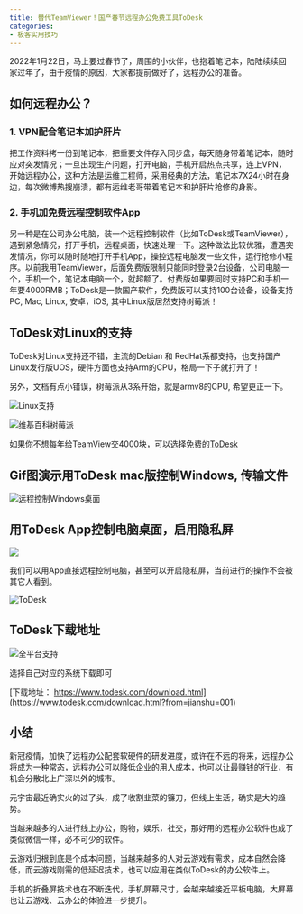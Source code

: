 ```yaml
---
title: 替代TeamViewer！国产春节远程办公免费工具ToDesk
categories:
- 极客实用技巧
---
```




2022年1月22日，马上要过春节了，周围的小伙伴，也抱着笔记本，陆陆续续回家过年了，由于疫情的原因，大家都提前做好了，远程办公的准备。

## 如何远程办公？


### 1. VPN配合笔记本加护肝片

把工作资料拷一份到笔记本，把重要文件存入同步盘，每天随身带着笔记本，随时应对突发情况；一旦出现生产问题，打开电脑，手机开启热点共享，连上VPN，开始远程办公，这种方法是运维工程师，采用经典的方法，笔记本7X24小时在身边，每次微博热搜崩溃，都有运维老哥带着笔记本和护肝片抢修的身影。

### 2. 手机加免费远程控制软件App

另一种是在公司办公电脑，装一个远程控制软件（比如ToDesk或TeamViewer），遇到紧急情况，打开手机，远程桌面，快速处理一下。这种做法比较优雅，遭遇突发情况，你可以随时随地打开手机App，操控远程电脑发一些文件，运行抢修小程序。以前我用TeamViewer，后面免费版限制只能同时登录2台设备，公司电脑一个，手机一个，笔记本电脑一个，就超额了。付费版如果要同时支持PC和手机一年要4000RMB；ToDesk是一款国产软件，免费版可以支持100台设备，设备支持PC, Mac, Linux, 安卓，iOS, 其中Linux版居然支持树莓派！


## ToDesk对Linux的支持

ToDesk对Linux支持还不错，主流的Debian 和 RedHat系都支持，也支持国产Linux发行版UOS，硬件方面也支持Arm的CPU，格局一下子就打开了！

另外，文档有点小错误，树莓派从3系开始，就是armv8的CPU, 希望更正一下。


![Linux支持](https://cdn.fangyuanxiaozhan.com/assets/1642914808991dCnYDwRW.png)


![维基百科树莓派](https://cdn.fangyuanxiaozhan.com/assets/1642914809142Dx3fMwt3.png)



如果你不想每年给TeamView交4000块，可以选择免费的[ToDesk](https://www.todesk.com/download.html?from=jianshu=001)

## Gif图演示用ToDesk mac版控制Windows, 传输文件

![远程控制Windows桌面](https://cdn.fangyuanxiaozhan.com/assets/16429148093994YHRdWrK.gif)


## 用ToDesk App控制电脑桌面，启用隐私屏


![](https://cdn.fangyuanxiaozhan.com/assets/1642914809253km5hDkFd.jpeg)

我们可以用App直接远程控制电脑，甚至可以开启隐私屏，当前进行的操作不会被其它人看到。

![ToDesk](https://cdn.fangyuanxiaozhan.com/assets/1642914809302m3NDfTpi.jpeg)

## ToDesk下载地址

![全平台支持](https://cdn.fangyuanxiaozhan.com/assets/1642914809297fBHGPHMT.png)

选择自己对应的系统下载即可


[下载地址： https://www.todesk.com/download.html](https://www.todesk.com/download.html?from=jianshu=001)




## 小结

新冠疫情，加快了远程办公配套软硬件的研发进度，或许在不远的将来，远程办公将成为一种常态，远程办公可以降低企业的用人成本，也可以让最赚钱的行业，有机会分散北上广深以外的城市。

元宇宙最近确实火的过了头，成了收割韭菜的镰刀，但线上生活，确实是大的趋势。

当越来越多的人进行线上办公，购物，娱乐，社交，那好用的远程办公软件也成了类似微信一样，必不可少的软件。

云游戏归根到底是个成本问题，当越来越多的人对云游戏有需求，成本自然会降低，而云游戏刚需的低延迟技术，也可以应用在类似ToDesk的办公软件上。

手机的折叠屏技术也在不断迭代，手机屏幕尺寸，会越来越接近平板电脑，大屏幕也让云游戏、云办公的体验进一步提升。





